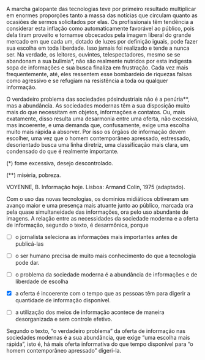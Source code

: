 

A marcha galopante das tecnologias teve por primeiro resultado multiplicar em enormes proporções tanto a massa das notícias que circulam quanto as ocasiões de sermos solicitados por elas. Os profissionais têm tendência a considerar esta inflação como automaticamente favorável ao público, pois dela tiram proveito e tornamse obcecados pela imagem liberal do grande mercado em que cada um, dotado de luzes por definição iguais, pode fazer sua escolha em toda liberdade. Isso jamais foi realizado e tende a nunca ser. Na verdade, os leitores, ouvintes, telespectadores, mesmo se se abandonam a sua bulimia\*, não são realmente nutridos por esta indigesta sopa de informações e sua busca finaliza em frustração. Cada vez mais frequentemente, até, eles ressentem esse bombardeio de riquezas falsas como agressivo e se refugiam na resistência a toda ou qualquer informação.

O verdadeiro problema das sociedades pósindustriais não é a penúria\*\*, mas a abundância. As sociedades modernas têm a sua disposição muito mais do que necessitam em objetos, informações e contatos. Ou, mais exatamente, disso resulta uma desarmonia entre uma oferta, não excessiva, mas incoerente, e uma demanda que, confusamente, exige uma escolha muito mais rápida a absorver. Por isso os órgãos de informação devem escolher, uma vez que o homem contemporâneo apressado, estressado, desorientado busca uma linha diretriz, uma classificação mais clara, um condensado do que é realmente importante.

(\*) fome excessiva, desejo descontrolado.

(\*\*) miséria, pobreza.

VOYENNE, B. Informação hoje. Lisboa: Armand Colin, 1975 (adaptado).

Com o uso das novas tecnologias, os domínios midiáticos obtiveram um avanço maior e uma presença mais atuante junto ao público, marcada ora pela quase simultaneidade das informações, ora pelo uso abundante de imagens. A relação entre as necessidades da sociedade moderna e a oferta de informação, segundo o texto, é desarmônica, porque



- [ ] o jornalista seleciona as informações mais importantes antes de publicá-las
- [ ] o ser humano precisa de muito mais conhecimento do que a tecnologia pode dar.
- [ ] o problema da sociedade moderna é a abundância de informações e de liberdade de escolha
- [x] a oferta é incoerente com o tempo que as pessoas têm para digerir a quantidade de informação disponível.
- [ ] a utilização dos meios de informação acontece de maneira desorganizada e sem controle efetivo.


Segundo o texto, “o verdadeiro problema” da oferta de informação nas sociedades modernas é a sua abundância, que exige “uma escolha mais rápida”, isto é, há mais oferta informativa do que tempo disponível para “o homem contemporâneo apressado” digeri-la.

        
